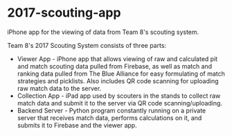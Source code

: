 # 2017-scouting-app
iPhone app for the viewing of data from Team 8's scouting system.

Team 8's 2017 Scouting System consists of three parts:
* Viewer App - iPhone app that allows viewing of raw and calculated pit and match scouting data pulled from Firebase, as well as match and ranking data pulled from The Blue Alliance for easy formulating of match strategies and picklists. Also includes QR code scanning for uploading raw match data to the server.
* Collection App - iPad app used by scouters in the stands to collect raw match data and submit it to the server via QR code scanning/uploading.
* Backend Server - Python program constantly running on a private server that receives match data, performs calculations on it, and submits it to Firebase and the viewer app.
